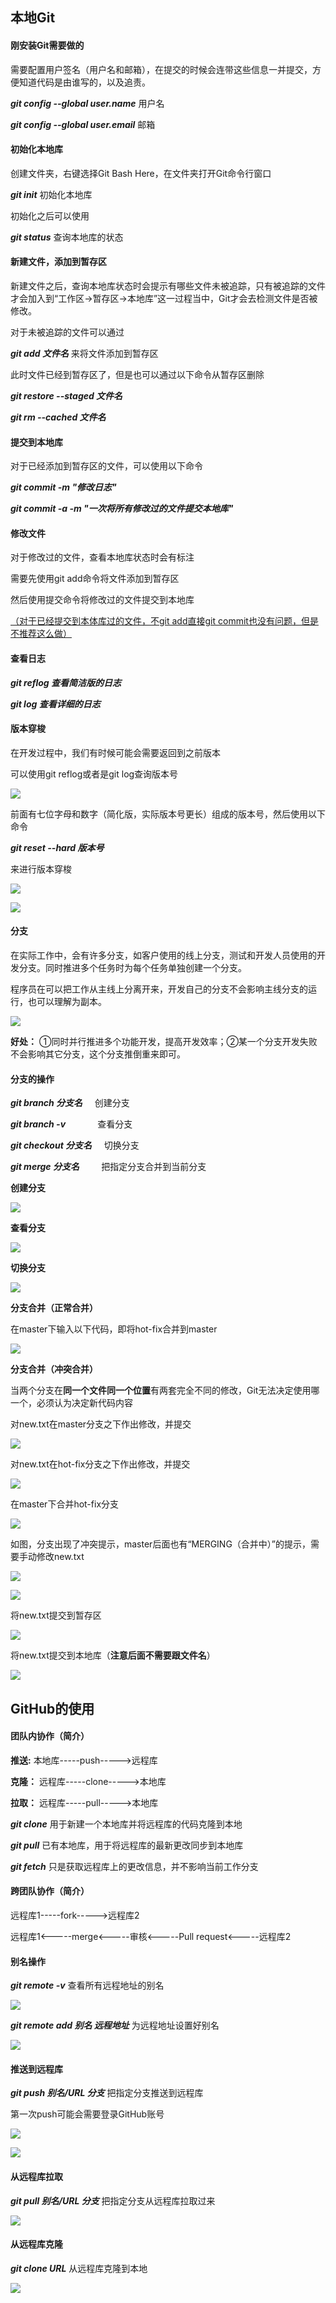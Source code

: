 ## 本地Git

#### 刚安装Git需要做的

需要配置用户签名（用户名和邮箱），在提交的时候会连带这些信息一并提交，方便知道代码是由谁写的，以及追责。

***git config --global user.name*** 用户名

***git config --global user.email*** 邮箱

#### 初始化本地库

创建文件夹，右键选择Git Bash Here，在文件夹打开Git命令行窗口

***git init***  初始化本地库

初始化之后可以使用

***git status*** 查询本地库的状态

#### 新建文件，添加到暂存区

新建文件之后，查询本地库状态时会提示有哪些文件未被追踪，只有被追踪的文件才会加入到“工作区->暂存区->本地库”这一过程当中，Git才会去检测文件是否被修改。

对于未被追踪的文件可以通过

***git add 文件名***  来将文件添加到暂存区

此时文件已经到暂存区了，但是也可以通过以下命令从暂存区删除

***git restore --staged 文件名***

***git rm --cached 文件名***

#### 提交到本地库

对于已经添加到暂存区的文件，可以使用以下命令

***git commit -m "修改日志"***

***git commit -a -m "一次将所有修改过的文件提交本地库"***

#### 修改文件

对于修改过的文件，查看本地库状态时会有标注

需要先使用git add命令将文件添加到暂存区

然后使用提交命令将修改过的文件提交到本地库

<u>（对于已经提交到本体库过的文件，不git add直接git commit也没有问题，但是不推荐这么做）</u>

#### 查看日志

***git reflog 查看简洁版的日志***

***git log 查看详细的日志***

#### 版本穿梭

在开发过程中，我们有时候可能会需要返回到之前版本

可以使用git reflog或者是git log查询版本号

![](D:\Program%20Files\MarkText\images\2023-09-27-00-17-10-image.png)

前面有七位字母和数字（简化版，实际版本号更长）组成的版本号，然后使用以下命令

***git reset --hard 版本号***

来进行版本穿梭

![](D:\Program%20Files\MarkText\images\2023-09-27-00-25-02-image.png)

![](D:\Program%20Files\MarkText\images\2023-09-27-00-25-22-image.png)

#### 分支

在实际工作中，会有许多分支，如客户使用的线上分支，测试和开发人员使用的开发分支。同时推进多个任务时为每个任务单独创建一个分支。

程序员在可以把工作从主线上分离开来，开发自己的分支不会影响主线分支的运行，也可以理解为副本。

![](D:\Program%20Files\MarkText\images\2023-09-27-20-51-43-image.png)

**好处：** ①同时并行推进多个功能开发，提高开发效率；②某一个分支开发失败不会影响其它分支，这个分支推倒重来即可。

#### 分支的操作

***git branch 分支名***      创建分支

 ***git branch -v***             查看分支

***git checkout 分支名***     切换分支

***git merge 分支名***         把指定分支合并到当前分支

**创建分支** 

![](D:\Program%20Files\MarkText\images\2023-10-15-20-20-33-image.png)

**查看分支** 

![](D:\Program%20Files\MarkText\images\2023-10-15-20-21-05-image.png)

**切换分支** 

![](D:\Program%20Files\MarkText\images\2023-10-15-20-21-58-image.png)

**分支合并（正常合并）** 

在master下输入以下代码，即将hot-fix合并到master

![](D:\Program%20Files\MarkText\images\2023-10-15-20-37-44-image.png)

**分支合并（冲突合并）** 

当两个分支在**同一个文件同一个位置**有两套完全不同的修改，Git无法决定使用哪一个，必须认为决定新代码内容

对new.txt在master分支之下作出修改，并提交

![](D:\Program%20Files\MarkText\images\2023-10-15-21-07-14-image.png)

对new.txt在hot-fix分支之下作出修改，并提交

![](D:\Program%20Files\MarkText\images\2023-10-15-21-09-13-image.png)

在master下合并hot-fix分支

![](D:\Program%20Files\MarkText\images\2023-10-15-21-10-57-image.png)

如图，分支出现了冲突提示，master后面也有“MERGING（合并中）”的提示，需要手动修改new.txt

![](D:\Program%20Files\MarkText\images\2023-10-15-21-12-51-image.png)

![](D:\Program%20Files\MarkText\images\2023-10-15-21-13-56-image.png)

将new.txt提交到暂存区

![](D:\Program%20Files\MarkText\images\2023-10-15-21-15-54-image.png)

将new.txt提交到本地库（**注意后面不需要跟文件名**）

![](D:\Program%20Files\MarkText\images\2023-10-15-21-16-59-image.png)



## GitHub的使用

#### 团队内协作（简介）

**推送:**    本地库-----push----->远程库

**克隆：** 远程库-----clone----->本地库

**拉取：** 远程库-----pull----->本地库

***git clone*** 用于新建一个本地库并将远程库的代码克隆到本地

***git pull*** 已有本地库，用于将远程库的最新更改同步到本地库

***git fetch*** 只是获取远程库上的更改信息，并不影响当前工作分支



#### 跨团队协作（简介）

远程库1-----fork----->远程库2

远程库1<-----merge<-----审核<-----Pull request<-----远程库2



#### 别名操作

***git remote -v*** 查看所有远程地址的别名

![](D:\Program%20Files\MarkText\images\2023-10-22-15-24-57-image.png)

***git remote add 别名 远程地址***  为远程地址设置好别名

![](D:\Program%20Files\MarkText\images\2023-10-22-15-25-44-image.png)



#### 推送到远程库

***git push 别名/URL 分支***  把指定分支推送到远程库

第一次push可能会需要登录GitHub账号

![](D:\Program%20Files\MarkText\images\2023-10-22-15-39-08-image.png)

![](D:\Program%20Files\MarkText\images\2023-10-22-15-50-18-image.png)



#### 从远程库拉取

***git pull 别名/URL 分支***  把指定分支从远程库拉取过来

![](D:\Program%20Files\MarkText\images\2023-10-22-16-02-58-image.png)



#### 从远程库克隆

***git clone URL*** 从远程库克隆到本地

![](D:\Program%20Files\MarkText\images\2023-10-22-16-15-55-image.png)

